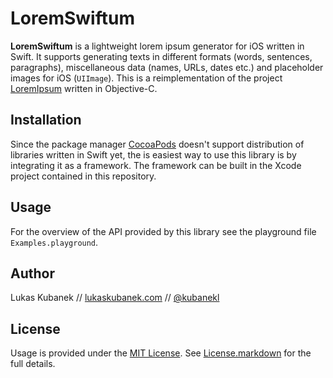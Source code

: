 # LoremSwiftum

**LoremSwiftum** is a lightweight lorem ipsum generator for iOS written in Swift. It supports generating texts in different formats (words, sentences, paragraphs), miscellaneous data (names, URLs, dates etc.) and placeholder images for iOS (`UIImage`). This is a reimplementation of the project [LoremIpsum](https://github.com/lukaskubanek/LoremIpsum) written in Objective-C.

## Installation

Since the package manager [CocoaPods](http://cocoapods.org) doesn't support distribution of libraries written in Swift yet, the is easiest way to use this library is by integrating it as a framework. The framework can be built in the Xcode project contained in this repository.

## Usage

For the overview of the API provided by this library see the playground file `Examples.playground`.

## Author

Lukas Kubanek // [lukaskubanek.com](http://lukaskubanek.com) // [@kubanekl](https://twitter.com/kubanekl)

## License

Usage is provided under the [MIT License](http://opensource.org/licenses/MIT). See [License.markdown](License.markdown) for the full details.
